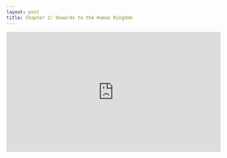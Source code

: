 ```yaml
---
layout: post
title: Chapter 2: Onwards to the Human Kingdom
---
```


<iframe width="560" height="315" src="https://www.youtube.com/embed/Z295qNy5NUU" frameborder="0" allowfullscreen></iframe>
